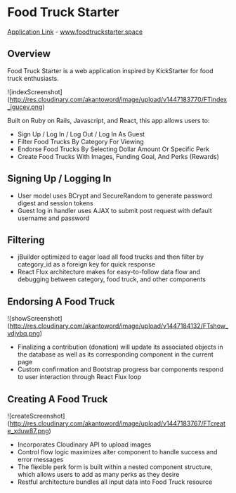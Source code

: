 # Food Truck Starter

[Application Link][link] - www.foodtruckstarter.space

[link]: foodtruckstarter.space

## Overview

Food Truck Starter is a web application inspired by KickStarter for food truck enthusiasts.

![indexScreenshot]
(http://res.cloudinary.com/akantoword/image/upload/v1447183770/FTindex_igucev.png)

Built on Ruby on Rails, Javascript, and React, this app allows users to:

* Sign Up / Log In / Log Out / Log In As Guest
* Filter Food Trucks By Category For Viewing
* Endorse Food Trucks By Selecting Dollar Amount Or Specific Perk
* Create Food Trucks With Images, Funding Goal, And Perks (Rewards)

## Signing Up / Logging In
* User model uses BCrypt and SecureRandom to generate password digest and session tokens
* Guest log in handler uses AJAX to submit post request with default username and password

## Filtering
* jBuilder optimized to eager load all food trucks and then filter by category_id as a foreign key for quick response
* React Flux architecture makes for easy-to-follow data flow and debugging between category, food truck, and other components

## Endorsing A Food Truck

![showScreenshot]
(http://res.cloudinary.com/akantoword/image/upload/v1447184132/FTshow_vdjybq.png)

* Finalizing a contribution (donation) will update its associated objects in the database as well as its corresponding component in the current page
* Custom confirmation and Bootstrap progress bar components respond to user interaction through React Flux loop

## Creating A Food Truck

![createScreenshot]
(http://res.cloudinary.com/akantoword/image/upload/v1447183767/FTcreate_xduw87.png)

* Incorporates Cloudinary API to upload images
* Control flow logic maximizes alter component to handle success and error messages
* The flexible perk form is built within a nested component structure, which allows users to add as many perks as they desire
* Restful architecture bundles all input data into Food Truck resource
